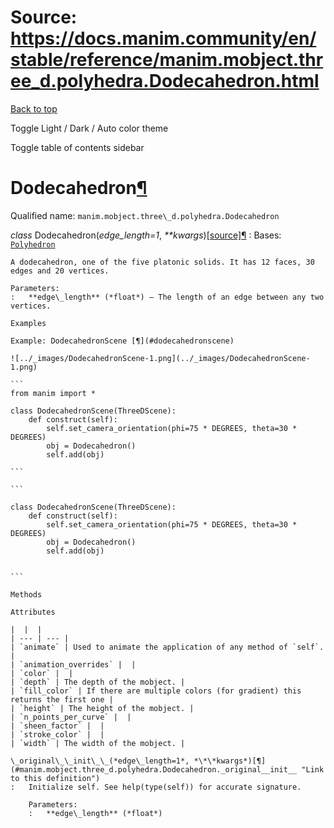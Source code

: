 # Source: https://docs.manim.community/en/stable/reference/manim.mobject.three_d.polyhedra.Dodecahedron.html

[Back to top](#)

Toggle Light / Dark / Auto color theme

Toggle table of contents sidebar

Dodecahedron[¶](#dodecahedron "Link to this heading")
=====================================================

Qualified name: `manim.mobject.three\_d.polyhedra.Dodecahedron`

*class* Dodecahedron(*edge\_length=1*, *\*\*kwargs*)[[source]](../_modules/manim/mobject/three_d/polyhedra.html#Dodecahedron)[¶](#manim.mobject.three_d.polyhedra.Dodecahedron "Link to this definition")
:   Bases: [`Polyhedron`](manim.mobject.three_d.polyhedra.Polyhedron.html#manim.mobject.three_d.polyhedra.Polyhedron "manim.mobject.three_d.polyhedra.Polyhedron")

    A dodecahedron, one of the five platonic solids. It has 12 faces, 30 edges and 20 vertices.

    Parameters:
    :   **edge\_length** (*float*) – The length of an edge between any two vertices.

    Examples

    Example: DodecahedronScene [¶](#dodecahedronscene)

    ![../_images/DodecahedronScene-1.png](../_images/DodecahedronScene-1.png)

    ```
    from manim import *

    class DodecahedronScene(ThreeDScene):
        def construct(self):
            self.set_camera_orientation(phi=75 * DEGREES, theta=30 * DEGREES)
            obj = Dodecahedron()
            self.add(obj)

    ```

    ```

    class DodecahedronScene(ThreeDScene):
        def construct(self):
            self.set_camera_orientation(phi=75 * DEGREES, theta=30 * DEGREES)
            obj = Dodecahedron()
            self.add(obj)


    ```

    Methods

    Attributes

    |  |  |
    | --- | --- |
    | `animate` | Used to animate the application of any method of `self`. |
    | `animation_overrides` |  |
    | `color` |  |
    | `depth` | The depth of the mobject. |
    | `fill_color` | If there are multiple colors (for gradient) this returns the first one |
    | `height` | The height of the mobject. |
    | `n_points_per_curve` |  |
    | `sheen_factor` |  |
    | `stroke_color` |  |
    | `width` | The width of the mobject. |

    \_original\_\_init\_\_(*edge\_length=1*, *\*\*kwargs*)[¶](#manim.mobject.three_d.polyhedra.Dodecahedron._original__init__ "Link to this definition")
    :   Initialize self. See help(type(self)) for accurate signature.

        Parameters:
        :   **edge\_length** (*float*)